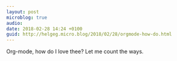 ```yaml
---
layout: post
microblog: true
audio: 
date: 2018-02-28 14:24 +0100
guid: http://helgeg.micro.blog/2018/02/28/orgmode-how-do.html
---
```

Org-mode, how do I love thee? Let me count the ways. 
